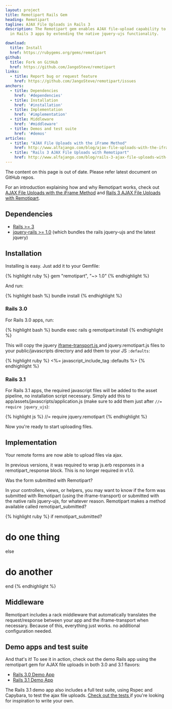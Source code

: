 ```yaml
---
layout: project
title: Remotipart Rails Gem
heading: Remotipart
tagline: AJAX File Uploads in Rails 3
description: The Remotipart gem enables AJAX file-upload capability to remote forms
  in Rails 3 apps by extending the native jquery-ujs functionality.

download:
  title: Install
  href: https://rubygems.org/gems/remotipart
github:
  title: Fork on GitHub
  href: https://github.com/JangoSteve/remotipart
links:
  - title: Report bug or request feature
    href: https://github.com/JangoSteve/remotipart/issues
anchors:
  - title: Dependencies
    href: '#dependencies'
  - title: Installation
    href: '#installation'
  - title: Implementation
    href: '#implementation'
  - title: Middleware
    href: '#middleware'
  - title: Demos and test suite
    href: '#demos'
articles:
  - title: "AJAX File Uploads with the iFrame Method"
    href: http://www.alfajango.com/blog/ajax-file-uploads-with-the-iframe-method/
  - title: "Rails 3 AJAX File Uploads with Remotipart"
    href: http://www.alfajango.com/blog/rails-3-ajax-file-uploads-with-remotipart/
---
```


The content on this page is out of date. Please refer latest document on GitHub repos.

For an introduction explaining how and why Remotipart works, check out [AJAX File Uploads with the iFrame Method](http://www.alfajango.com/blog/ajax-file-uploads-with-the-iframe-method/) and [Rails 3 AJAX File Uploads with Remotipart](http://www.alfajango.com/blog/rails-3-ajax-file-uploads-with-remotipart/).

<span id="dependencies"></span>

## Dependencies

* [Rails &gt;= 3](https://rubygems.org/gems/rails)
* [jquery-rails &gt;= 1.0](https://rubygems.org/gems/jquery-rails) (which bundles the rails jquery-ujs and the latest jquery)

<span id="installation"></span>

## Installation

Installing is easy. Just add it to your Gemfile:

{% highlight ruby %}
gem "remotipart", "~> 1.0"
{% endhighlight %}

And run:

{% highlight bash %}
bundle install
{% endhighlight %}

### Rails 3.0

For Rails 3.0 apps, run:

{% highlight bash %}
bundle exec rails g remotipart:install
{% endhighlight %}

This will copy the jquery [ iframe-transport.js ](http://cmlenz.github.com/jquery-iframe-transport/) and jquery.remotipart.js files to your public/javascripts directory and add them to your JS `:defaults`:

{% highlight ruby %}
<%= javascript_include_tag :defaults %>
{% endhighlight %}

### Rails 3.1

For Rails 3.1 apps, the required javascript files will be added to the asset pipeline, no installation script necessary. Simply add this to app/assets/javascripts/application.js (make sure to add them just after `//= require jquery_ujs`):

{% highlight js %}
//= require jquery.remotipart
{% endhighlight %}

Now you're ready to start uploading files.

<span id="implementation"></span>

## Implementation

Your remote forms are now able to upload files via ajax.

In previous versions, it was required to wrap js.erb responses in a remotipart_response block. This is no longer required in v1.0.

Was the form submitted with Remotipart?

In your controllers, views, or helpers, you may want to know if the form was submitted with Remotipart (using the iframe-transport) or submitted with the native rails jquery-ujs, for whatever reason. Remotipart makes a method available called remotipart_submitted?

{% highlight ruby %}
if remotipart_submitted?
  # do one thing
else
  # do another
end
{% endhighlight %}

<span id="middleware"></span>

## Middleware

Remotipart includes a rack middleware that automatically translates the request/response between your app and the iframe-transport when necessary. Because of this, everything just works. no additional configuration needed.

<span id="demos"></span>

## Demo apps and test suite

And that's it! To see it in action, check out the demo Rails app using the remotipart gem for AJAX file uploads in both 3.0 and 3.1 flavors:

* [ Rails 3.0 Demo App ](https://github.com/JangoSteve/Rails-jQuery-Demo/tree/remotipart-rails-3-0)
* [ Rails 3.1 Demo App ](https://github.com/JangoSteve/Rails-jQuery-Demo/tree/remotipart)

The Rails 3.1 demo app also includes a full test suite, using Rspec and Capybara, to test the ajax file uploads. [ Check out the tests ](https://github.com/JangoSteve/Rails-jQuery-Demo/blob/remotipart/spec/integration/comments_spec.rb#L61-238) if you're looking for inspiration to write your own.
